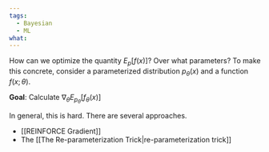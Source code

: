 ```yaml
---
tags:
  - Bayesian
  - ML
what:
---
```

How can we optimize the quantity $E_p[f(x)]$? Over what parameters? To make this concrete, consider a parameterized distribution $p_\theta(x)$ and a function $f(x;\theta)$. 

**Goal**: Calculate $\nabla_\theta E_{p_\theta}\left[f_\theta(x) \right]$ 

In general, this is hard. There are several approaches.
- [[REINFORCE Gradient]]
- The [[The Re-parameterization Trick|re-parameterization trick]]